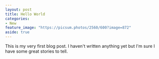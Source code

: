 ```yaml
---
layout: post
title: Hello World
categories:
- New
feature_image: "https://picsum.photos/2560/600?image=872"
aside: true
---
```


This is my very first blog post. I haven't written anything yet but I'm sure I have some great stories to tell.
